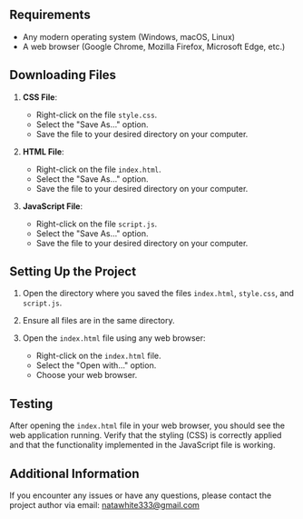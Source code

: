 
## Requirements
- Any modern operating system (Windows, macOS, Linux)
- A web browser (Google Chrome, Mozilla Firefox, Microsoft Edge, etc.)

## Downloading Files

1. **CSS File**:
    - Right-click on the file `style.css`.
    - Select the "Save As..." option.
    - Save the file to your desired directory on your computer.

2. **HTML File**:
    - Right-click on the file `index.html`.
    - Select the "Save As..." option.
    - Save the file to your desired directory on your computer.

3. **JavaScript File**:
    - Right-click on the file `script.js`.
    - Select the "Save As..." option.
    - Save the file to your desired directory on your computer.

## Setting Up the Project

1. Open the directory where you saved the files `index.html`, `style.css`, and `script.js`.

2. Ensure all files are in the same directory.

3. Open the `index.html` file using any web browser:
    - Right-click on the `index.html` file.
    - Select the "Open with..." option.
    - Choose your web browser.

## Testing

After opening the `index.html` file in your web browser, you should see the web application running. Verify that the styling (CSS) is correctly applied and that the functionality implemented in the JavaScript file is working.

## Additional Information

If you encounter any issues or have any questions, please contact the project author via email: natawhite333@gmail.com
